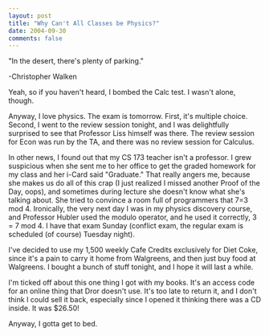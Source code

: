 ```yaml
---
layout: post
title: "Why Can't All Classes be Physics?"
date: 2004-09-30
comments: false
---
```

"In the desert, there's plenty of parking."




-Christopher Walken




Yeah, so if you haven't heard, I bombed the Calc test. I wasn't alone, though.




Anyway, I love physics. The exam is tomorrow. First, it's multiple choice.
Second, I went to the review session tonight, and I was delightfully surprised
to see that Professor Liss himself was there. The review session for Econ was
run by the TA, and there was no review session for Calculus.




In other news, I found out that my CS 173 teacher isn't a professor. I grew
suspicious when she sent me to her office to get the graded homework for my
class and her i-Card said "Graduate." That really angers me, because she makes
us do all of this crap (I just realized I missed another Proof of the Day,
oops), and sometimes during lecture she doesn't know what she's talking about.
She tried to convince a room full of programmers that 7=3 mod 4\. Ironically,
the very next day I was in my physics discovery course, and Professor Hubler
used the modulo operator, and he used it correctly, 3 = 7 mod 4\. I have that
exam Sunday (conflict exam, the regular exam is scheduled (of course) Tuesday
night).




I've decided to use my 1,500 weekly Cafe Credits exclusively for Diet Coke,
since it's a pain to carry it home from Walgreens, and then just buy food at
Walgreens. I bought a bunch of stuff tonight, and I hope it will last a while.




I'm ticked off about this one thing I got with my books. It's an access code
for an online thing that Dror doesn't use. It's too late to return it, and I
don't think I could sell it back, especially since I opened it thinking there
was a CD inside. It was $26.50!




Anyway, I gotta get to bed.
